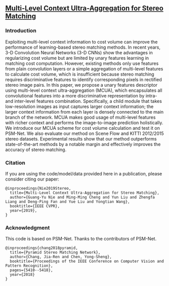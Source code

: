 ## [Multi-Level Context Ultra-Aggregation for Stereo Matching](https://mmcheng.net/mcua/)

### Introduction

Exploiting multi-level context information to cost volume can improve the performance of learning-based stereo matching methods. 
In recent years, 3-D Convolution Neural Networks (3-D CNNs) show the advantages in regularizing cost volume
but are limited by unary features learning in matching cost computation. 
However, existing methods only use features from plain convolution layers or a simple aggregation 
of multi-level features to calculate cost volume, 
which is insufficient because stereo matching requires discriminative features 
to identify corresponding pixels in rectified stereo image pairs. 
In this paper, we propose a unary features descriptor using multi-level context ultra-aggregation (MCUA), 
which encapsulates all convolutional features into a more discriminative representation 
by intra- and inter-level features combination. 
Specifically, a child module that takes low-resolution images as input captures larger context information; 
the larger context information from each layer is densely connected to the main branch of the network. 
MCUA makes good usage of multi-level features with richer context and performs the image-to-image prediction holistically. 
We introduce our MCUA scheme for cost volume calculation and test it on PSM-Net. 
We also evaluate our method on Scene Flow and KITTI 2012/2015 stereo datasets. 
Experimental results show that our method outperforms state-of-the-art methods 
by a notable margin and effectively improves the accuracy of stereo matching.

### Citation

If you are using the code/model/data provided here in a publication, please consider citing our paper:
```
@inproceedings{Nie2019Stereo,
  title={Multi-Level Context Ultra-Aggregation for Stereo Matching},
  author={Guang-Yu Nie and Ming-Ming Cheng and Yun Liu and Zhengfa Liang and Deng-Ping Fan and Yue Liu and Yongtian Wang},
  booktitle={IEEE CVPR},
  year={2019},
}
```

### Acknowledgment

This code is based on PSM-Net. Thanks to the contributors of PSM-Net.
```
@inproceedings{chang2018pyramid,
  title={Pyramid Stereo Matching Network},
  author={Chang, Jia-Ren and Chen, Yong-Sheng},
  booktitle={Proceedings of the IEEE Conference on Computer Vision and Pattern Recognition},
  pages={5410--5418},
  year={2018}
}
```
